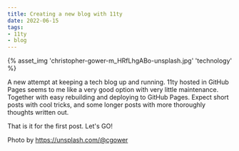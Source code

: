```yaml
---
title: Creating a new blog with 11ty
date: 2022-06-15
tags:
- 11ty
- blog
---
```


<!-- excerpt -->
{% asset_img 'christopher-gower-m_HRfLhgABo-unsplash.jpg' 'technology' %}

A new attempt at keeping a tech blog up and running. 11ty hosted in GitHub Pages seems to me like a very good option with very little maintenance. Together with easy rebuilding and deploying to GitHub Pages. Expect short posts with cool tricks, and some longer posts with more thoroughly thoughts written out. 

That is it for the first post. Let's GO!

Photo by https://unsplash.com/@cgower